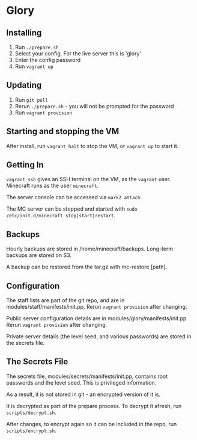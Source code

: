 Glory
=====

Installing
----------

1. Run `./prepare.sh`
2. Select your config. For the live server this is 'glory'
3. Enter the config password
4. Run `vagrant up`

Updating
--------

1. Run `git pull`
2. Rerun `./prepare.sh` - you will not be prompted for the password
3. Run `vagrant provision`

Starting and stopping the VM
----------------------------

After install, run `vagrant halt` to stop the VM, or `vagrant up` to
start it.

Getting In
----------

`vagrant ssh` gives an SSH terminal on the VM, as the `vagrant`
user. Minecraft runs as the user `minecraft`.

The server console can be accessed via `mark2 attach`.

The MC server can be stopped and started with `sudo /etc/init.d/minecraft
stop|start|restart`.

Backups
-------

Hourly backups are stored in /home/minecraft/backups. Long-term backups
are stored on S3.

A backup can be restored from the tar.gz with mc-restore [path].

Configuration
-------------

The staff lists are part of the git repo, and are in
modules/staff/manifests/init.pp. Rerun `vagrant provision` after changing.

Public server configuration details are in
modules/glory/manifests/init.pp. Rerun `vagrant provision` after changing.

Private server details (the level seed, and various passwords) are stored
in the secrets file.

The Secrets File
----------------

The secrets file, modules/secrets/manifests/init.pp, contains root
passwords and the level seed. This is privileged information.

As a result, it is not stored in git - an encrypted version of it is.

It is decrypted as part of the prepare process. To decrypt it afresh,
run `scripts/decrypt.sh`.

After changes, to encrypt again so it can be included in the repo, run
`scripts/encrypt.sh`.

